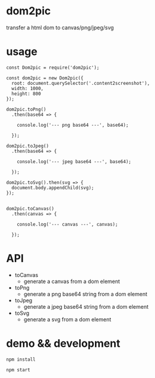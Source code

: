 # dom2pic
transfer a html dom to canvas/png/jpeg/svg

# usage

```
const Dom2pic = require('dom2pic');

const dom2pic = new Dom2pic({
  root: document.querySelector('.content2screenshot'),
  width: 1000,
  height: 800
});

dom2pic.toPng()
  .then(base64 => {

    console.log('--- png base64 ---', base64);

  });

dom2pic.toJpeg()
  .then(base64 => {

    console.log('--- jpeg base64 ---', base64);

  });

dom2pic.toSvg().then(svg => {
  document.body.appendChild(svg);
});


dom2pic.toCanvas()
  .then(canvas => {

    console.log('--- canvas ---', canvas);

  });

```

# API

* toCanvas
  * generate a canvas from a dom element
* toPng
  * generate a png base64 string from a dom element
* toJpeg
  * generate a jpeg base64 string from a dom element
* toSvg
  * generate a svg from a dom element


# demo && development
```
npm install

npm start
```